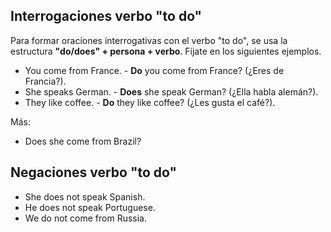 ## Interrogaciones verbo "to do"

Para formar oraciones interrogativas con el verbo "to do", se usa la estructura **"do/does" + persona + verbo**. Fíjate en los siguientes ejemplos.

- You come from France. - **Do** you come from France? (¿Eres de Francia?).
- She speaks German. - **Does** she speak German? (¿Ella habla alemán?).
- They like coffee. - **Do** they like coffee? (¿Les gusta el café?).

Más:

- Does she come from Brazil?

## Negaciones verbo "to do"

- She does not speak Spanish.
- He does not speak Portuguese.
- We do not come from Russia.